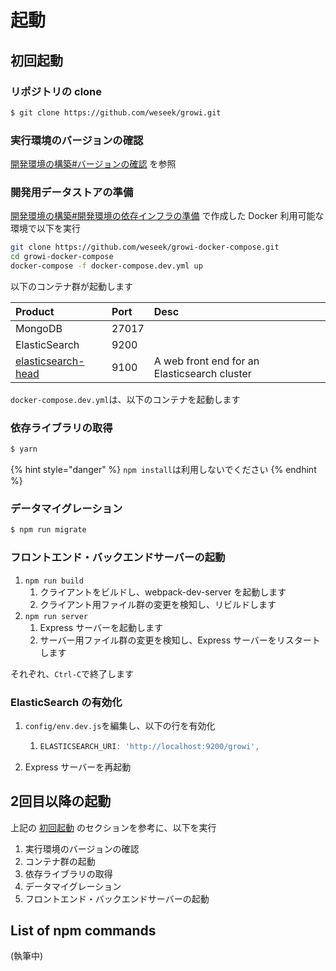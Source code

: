 # 起動

## 初回起動

### リポジトリの clone

```bash
$ git clone https://github.com/weseek/growi.git
```

### 実行環境のバージョンの確認

[開発環境の構築\#バージョンの確認](dev-env.md#bjonno) を参照

### 開発用データストアの準備

[開発環境の構築\#開発環境の依存インフラの準備](dev-env.md#noinfurano) で作成した Docker 利用可能な環境で以下を実行

```bash
git clone https://github.com/weseek/growi-docker-compose.git
cd growi-docker-compose
docker-compose -f docker-compose.dev.yml up
```

以下のコンテナ群が起動します

| Product | Port | Desc |
| :--- | :--- | :--- |
| MongoDB | 27017 |  |
| ElasticSearch | 9200 |  |
| [elasticsearch-head](https://github.com/mobz/elasticsearch-head) | 9100 | A web front end for an Elasticsearch cluster |

`docker-compose.dev.yml`は、以下のコンテナを起動します

### 依存ライブラリの取得

```bash
$ yarn
```

{% hint style="danger" %}
`npm install`は利用しないでください
{% endhint %}

### データマイグレーション

```bash
$ npm run migrate
```

### フロントエンド・バックエンドサーバーの起動

1. `npm run build`
   1. クライアントをビルドし、webpack-dev-server を起動します
   2. クライアント用ファイル群の変更を検知し、リビルドします
2. `npm run server`
   1. Express サーバーを起動します
   2. サーバー用ファイル群の変更を検知し、Express サーバーをリスタートします

それぞれ、`Ctrl-C`で終了します

### ElasticSearch の有効化

1. `config/env.dev.js`を編集し、以下の行を有効化
   1. ```javascript
      ELASTICSEARCH_URI: 'http://localhost:9200/growi',
      ```
2. Express サーバーを再起動

## 2回目以降の起動

上記の [初回起動](launch.md#chu-hui-qi) のセクションを参考に、以下を実行

1. 実行環境のバージョンの確認
2. コンテナ群の起動
3. 依存ライブラリの取得
4. データマイグレーション
5. フロントエンド・バックエンドサーバーの起動

## List of npm commands

\(執筆中\)


